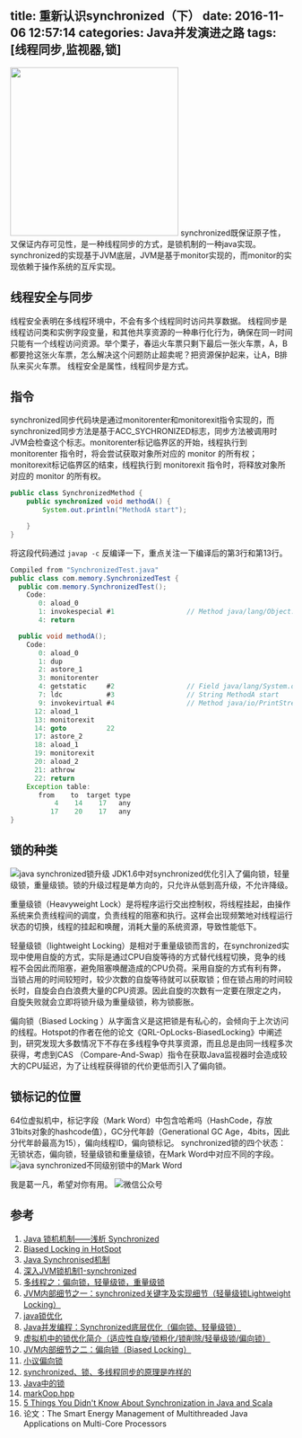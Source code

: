 title: 重新认识synchronized（下）
date: 2016-11-06 12:57:14
categories: Java并发演进之路
tags: [线程同步,监视器,锁]
---
<img src="/img/synchronized.png" width="300" class="img-topic" />
synchronized既保证原子性，又保证内存可见性，是一种线程同步的方式，是锁机制的一种java实现。synchronized的实现基于JVM底层，JVM是基于monitor实现的，而monitor的实现依赖于操作系统的互斥实现。
<!--more-->

## 线程安全与同步
线程安全表明在多线程环境中，不会有多个线程同时访问共享数据。
线程同步是线程访问类和实例字段变量，和其他共享资源的一种串行化行为，确保在同一时间只能有一个线程访问资源。举个栗子，春运火车票只剩下最后一张火车票，A，B都要抢这张火车票，怎么解决这个问题防止超卖呢？把资源保护起来，让A，B排队来买火车票。
线程安全是属性，线程同步是方式。

## 指令
synchronized同步代码块是通过monitorenter和monitorexit指令实现的，而synchronized同步方法是基于ACC\_SYCHRONIZED标志，同步方法被调用时JVM会检查这个标志。monitorenter标记临界区的开始，线程执行到 monitorenter 指令时，将会尝试获取对象所对应的 monitor 的所有权；monitorexit标记临界区的结束，线程执行到 monitorexit 指令时，将释放对象所对应的 monitor 的所有权。

```java
public class SynchronizedMethod {
    public synchronized void methodA() {
        System.out.println("MethodA start");

    }
}
```

将这段代码通过 `javap -c` 反编译一下，重点关注一下编译后的第3行和第13行。

```java
Compiled from "SynchronizedTest.java"
public class com.memory.SynchronizedTest {
  public com.memory.SynchronizedTest();
    Code:
       0: aload_0       
       1: invokespecial #1                  // Method java/lang/Object."<init>":()V
       4: return        

  public void methodA();
    Code:
       0: aload_0       
       1: dup           
       2: astore_1      
       3: monitorenter  
       4: getstatic     #2                  // Field java/lang/System.out:Ljava/io/PrintStream;
       7: ldc           #3                  // String MethodA start
       9: invokevirtual #4                  // Method java/io/PrintStream.println:(Ljava/lang/String;)V
      12: aload_1       
      13: monitorexit   
      14: goto          22
      17: astore_2      
      18: aload_1       
      19: monitorexit   
      20: aload_2       
      21: athrow        
      22: return        
    Exception table:
       from    to  target type
           4    14    17   any
          17    20    17   any
}
```

## 锁的种类
![java synchronized锁升级](/img/synchronized-lock-upgrade.png "java synchronized锁升级")
JDK1.6中对synchronized优化引入了偏向锁，轻量级锁，重量级锁。锁的升级过程是单方向的，只允许从低到高升级，不允许降级。

重量级锁（Heavyweight Lock）是将程序运行交出控制权，将线程挂起，由操作系统来负责线程间的调度，负责线程的阻塞和执行。这样会出现频繁地对线程运行状态的切换，线程的挂起和唤醒，消耗大量的系统资源，导致性能低下。

轻量级锁（lightweight Locking）是相对于重量级锁而言的，在synchronized实现中使用自旋的方式，实际是通过CPU自旋等待的方式替代线程切换，竞争的线程不会因此而阻塞，避免阻塞唤醒造成的CPU负荷。采用自旋的方式有利有弊，当锁占用的时间较短时，较少次数的自旋等待就可以获取锁；但在锁占用的时间较长时，自旋会白白浪费大量的CPU资源。因此自旋的次数有一定要在限定之内，自旋失败就会立即将锁升级为重量级锁，称为锁膨胀。

偏向锁（Biased Locking ）从字面含义是这把锁是有私心的，会倾向于上次访问的线程。Hotspot的作者在他的论文《QRL-OpLocks-BiasedLocking》中阐述到，研究发现大多数情况下不存在多线程争夺共享资源，而且总是由同一线程多次获得，考虑到CAS （Compare-And-Swap）指令在获取Java监视器时会造成较大的CPU延迟，为了让线程获得锁的代价更低而引入了偏向锁。

## 锁标记的位置
64位虚拟机中，标记字段（Mark Word）中包含哈希吗（HashCode，存放31bits对象的hashcode值），GC分代年龄（Generational GC Age，4bits，因此分代年龄最高为15），偏向线程ID，偏向锁标记。
synchronized锁的四个状态：无锁状态，偏向锁，轻量级锁和重量级锁，在Mark Word中对应不同的字段。
![java synchronized不同级别锁中的Mark Word](/img/synchronized-markword.png "java synchronized不同级别锁中的Mark Word")

我是葛一凡，希望对你有用。
![微信公众号](/img/qrcode.jpg "微信公众号")

## 参考
1. [Java 锁机机制——浅析 Synchronized](http://blog.csdn.net/wwh578867817/article/details/52004265)
2. [Biased Locking in HotSpot](https://blogs.oracle.com/dave/entry/biased_locking_in_hotspot)
3. [Java Synchronised机制](https://blog.dreamtobe.cn/2015/11/13/java_synchronized/)
4. [深入JVM锁机制1-synchronized](http://blog.csdn.net/chen77716/article/details/6618779)
5. [多线程之：偏向锁，轻量级锁，重量级锁](http://www.cnblogs.com/shangxiaofei/p/5569879.html)
6. [JVM内部细节之一：synchronized关键字及实现细节（轻量级锁Lightweight Locking）](http://www.cnblogs.com/javaminer/p/3889023.html)
7. [java锁优化](http://luojinping.com/2015/07/09/java%E9%94%81%E4%BC%98%E5%8C%96/)
8. [Java并发编程：Synchronized底层优化（偏向锁、轻量级锁）](http://www.cnblogs.com/paddix/p/5405678.html)
9. [虚拟机中的锁优化简介（适应性自旋/锁粗化/锁削除/轻量级锁/偏向锁）](http://icyfenix.iteye.com/blog/1018932)
10. [JVM内部细节之二：偏向锁（Biased Locking）](http://www.cnblogs.com/javaminer/p/3892288.html)
11. [小议偏向锁](http://xieyj.iteye.com/blog/322089)
12. [synchronized、锁、多线程同步的原理是咋样的](http://www.jianshu.com/p/5dbb07c8d5d5)
13. [Java中的锁](http://www.importnew.com/19472.html)
14. [markOop.hpp](http://hg.openjdk.java.net/jdk7/jdk7/hotspot/file/9b0ca45cd756/src/share/vm/oops/markOop.hpp)
15. [5 Things You Didn't Know About Synchronization in Java and Scala](http://blog.takipi.com/5-things-you-didnt-know-about-synchronization-in-java-and-scala/)
16. 论文：The Smart Energy Management of Multithreaded Java Applications on Multi-Core Processors


